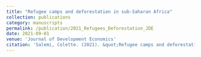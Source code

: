 ```yaml
---
title: "Refugee camps and deforestation in sub-Saharan Africa"
collection: publications
category: manuscripts
permalink: /publication/2021_Refugees_Deforestation_JDE
date: 2021-09-01
venue: 'Journal of Development Economics'
citation: 'Salemi, Colette. (2021). &quot;Refugee camps and deforestation in sub-Saharan Africa.&quot; <i>Journal of Development Economics </i> 152.'
---
```



